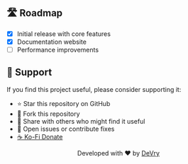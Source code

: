## 🛣️ Roadmap

- [x] Initial release with core features
- [x] Documentation website
- [ ] Performance improvements

## 💖 Support

If you find this project useful, please consider supporting it:

- ⭐ Star this repository on GitHub
- 🍴 Fork this repository
- 📢 Share with others who might find it useful
- 🐛 Open issues or contribute fixes
- [☕ Ko-Fi Donate](https://ko-fi.com/sysbots)

<p align="center">
  Developed with ❤️ by <a href="https://github.com/Poke-Legend">DeVry</a>
</p>

